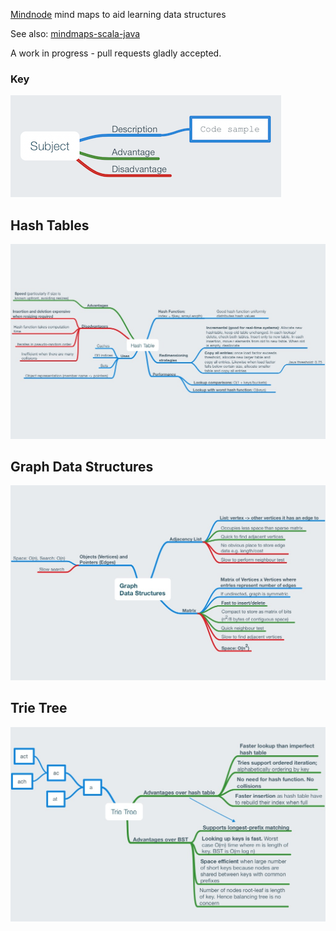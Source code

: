 [Mindnode](https://mindnode.com) mind maps to aid learning data structures

See also: [mindmaps-scala-java](https://github.com/chrisbeach/mindmaps-scala-java)

A work in progress - pull requests gladly accepted.

### Key

![Key](./key.png)

## Hash Tables

![Hashtables](./Hashtables.mindnode/QuickLook/Preview.jpg)

## Graph Data Structures

![Graph Data Structures](./Graph%20Data%20Structures.mindnode/QuickLook/Preview.jpg)

## Trie Tree

![Trie Tree](./Trie%20Tree.mindnode/QuickLook/Preview.jpg)
